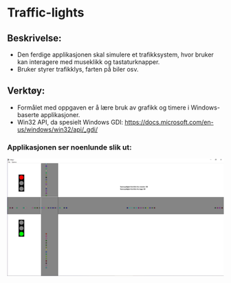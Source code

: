 # Traffic-lights

## Beskrivelse:
* Den ferdige applikasjonen skal simulere et trafikksystem, hvor bruker kan interagere med museklikk og tastaturknapper.
* Bruker styrer trafikklys, farten på biler osv.

## Verktøy:
* Formålet med oppgaven er å lære bruk av grafikk og timere i Windows-baserte applikasjoner.
* Win32 API, da spesielt Windows GDI: https://docs.microsoft.com/en-us/windows/win32/api/_gdi/

### Applikasjonen ser noenlunde slik ut:
![Skjermdump av applikasjonen](https://github.com/h577870/Traffic-lights/blob/master/traffic.jpg)
